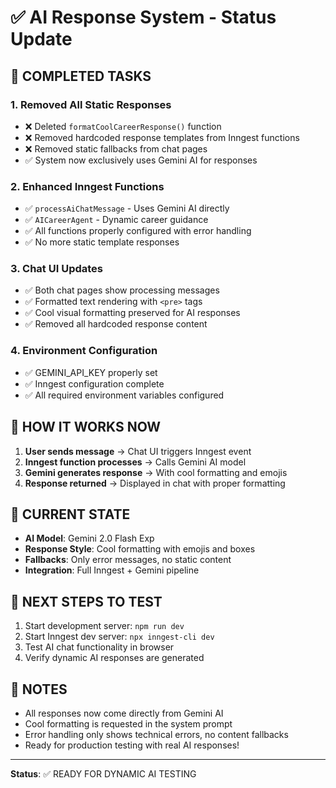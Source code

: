 # ✅ AI Response System - Status Update

## 🎯 COMPLETED TASKS

### 1. **Removed All Static Responses**

- ❌ Deleted `formatCoolCareerResponse()` function
- ❌ Removed hardcoded response templates from Inngest functions
- ❌ Removed static fallbacks from chat pages
- ✅ System now exclusively uses Gemini AI for responses

### 2. **Enhanced Inngest Functions**

- ✅ `processAiChatMessage` - Uses Gemini AI directly
- ✅ `AICareerAgent` - Dynamic career guidance
- ✅ All functions properly configured with error handling
- ✅ No more static template responses

### 3. **Chat UI Updates**

- ✅ Both chat pages show processing messages
- ✅ Formatted text rendering with `<pre>` tags
- ✅ Cool visual formatting preserved for AI responses
- ✅ Removed all hardcoded response content

### 4. **Environment Configuration**

- ✅ GEMINI_API_KEY properly set
- ✅ Inngest configuration complete
- ✅ All required environment variables configured

## 🤖 HOW IT WORKS NOW

1. **User sends message** → Chat UI triggers Inngest event
2. **Inngest function processes** → Calls Gemini AI model
3. **Gemini generates response** → With cool formatting and emojis
4. **Response returned** → Displayed in chat with proper formatting

## 🔧 CURRENT STATE

- **AI Model**: Gemini 2.0 Flash Exp
- **Response Style**: Cool formatting with emojis and boxes
- **Fallbacks**: Only error messages, no static content
- **Integration**: Full Inngest + Gemini pipeline

## 🚀 NEXT STEPS TO TEST

1. Start development server: `npm run dev`
2. Start Inngest dev server: `npx inngest-cli dev`
3. Test AI chat functionality in browser
4. Verify dynamic AI responses are generated

## 📝 NOTES

- All responses now come directly from Gemini AI
- Cool formatting is requested in the system prompt
- Error handling only shows technical errors, no content fallbacks
- Ready for production testing with real AI responses!

---

**Status**: ✅ READY FOR DYNAMIC AI TESTING
